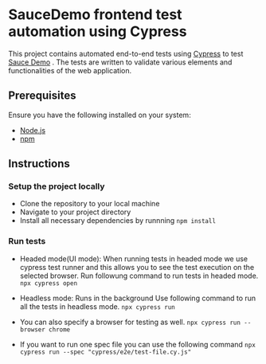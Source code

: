 #  SauceDemo frontend test automation using Cypress

This project contains automated end-to-end tests using [Cypress](https://www.cypress.io/) to test [Sauce Demo](https://www.saucedemo.com/) . The tests are written to validate various elements and functionalities of the web application.


## Prerequisites

Ensure you have the following installed on your system:

- [Node.js](https://nodejs.org/)
- [npm](https://www.npmjs.com/)

## Instructions

### Setup the project locally
- Clone the repository to your local machine
- Navigate to your project directory
- Install all necessary dependencies by runnning `npm install`

### Run tests 
- Headed mode(UI mode): When running tests in headed mode we use cypress test runner and this allows you to see the test execution on the selected browser. Run followung command to run tests in headed mode.
`npx cypress open`

- Headless mode: Runs in the background
Use following command to run all the tests in headless mode.
`npx cypress run`

- You can also specify a browser for testing as well.
`npx cypress run --browser chrome`

- If you want to run one spec file you can use the following command
`npx cypress run --spec "cypress/e2e/test-file.cy.js"`






